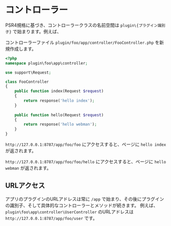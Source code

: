 # コントローラー

PSR4規格に基づき、コントローラークラスの名前空間は `plugin\{プラグイン識別子}` で始まります。例えば、

コントローラーファイル `plugin/foo/app/controller/FooController.php` を新規作成します。

```php
<?php
namespace plugin\foo\app\controller;

use support\Request;

class FooController
{
    public function index(Request $request)
    {
        return response('hello index');
    }
    
    public function hello(Request $request)
    {
        return response('hello webman');
    }
}
```

`http://127.0.0.1:8787/app/foo/foo` にアクセスすると、ページに `hello index` が返されます。

`http://127.0.0.1:8787/app/foo/foo/hello` にアクセスすると、ページに `hello webman` が返されます。


## URLアクセス
アプリのプラグインのURLアドレスは常に `/app` で始まり、その後にプラグインの識別子、そして具体的なコントローラーとメソッドが続きます。
例えば、`plugin\foo\app\controller\UserController` のURLアドレスは `http://127.0.0.1:8787/app/foo/user` です。

